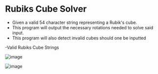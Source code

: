# Rubiks Cube Solver
- Given a valid 54 character string representing a Rubik's cube. 
- This program will output the necessary rotations needed to solve said input.
- This program will also detect invalid cubes should one be inputted

-Valid Rubiks Cube Strings


![image](https://user-images.githubusercontent.com/61330626/234141942-04bd72cb-873f-450d-987c-79e4aaaa1239.png)

![image](https://user-images.githubusercontent.com/61330626/234142437-9c5dac6e-73f4-4828-9fc2-29db4c69745d.png)
